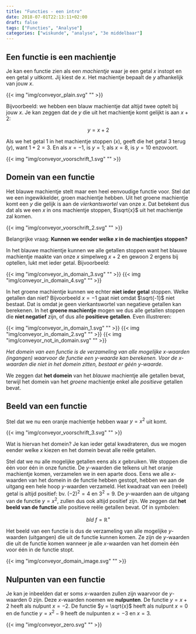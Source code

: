 ```yaml
---
title: "Functies - een intro"
date: 2018-07-01T22:13:11+02:00
draft: false
tags: ["Functies", "Analyse"]
categories: ["wiskunde", "analyse", "3e middelbaar"]
---
```

## Een functie is een machientje
Je kan een functie zien als een *machientje* waar je een getal $x$ instopt en een getal $y$ uitkomt. Jij kiest de $x$. Het machientje bepaalt de $y$ afhankelijk van jouw $x$.

{{< img "img/conveyor_plain.svg" "" >}}

Bijvoorbeeld: we hebben een blauw machientje dat altijd twee optelt bij jouw $x$. Je kan
zeggen dat de $y$ die uit het machientje komt gelijkt is aan $x+2$:

$$y = x + 2$$

Als we het getal $1$ in het machientje stoppen ($x$), geeft die het getal $3$ terug ($y$), want $1 + 2 = 3$. En als $x = -1$, is $y = 1$; als $x = 8$, is $y = 10$ enzovoort.

{{< img "img/conveyor_voorschrift_1.svg" "" >}}

## Domein van een functie
Het blauwe machientje stelt maar een heel eenvoudige functie voor. Stel dat we een ingewikkelder,
groen machientje hebben. Uit het groene machientje komt een $y$ die gelijk is aan de *vierkantswortel* van onze $x$.
Dat betekent dus dat als we een $x$ in ons machientje stoppen, $\sqrt{x}$ uit
het machientje zal komen.

{{< img "img/conveyor_voorschrift_2.svg" "" >}}

Belangrijke vraag: **Kunnen we eender welke $x$ in de machientjes stoppen?**

In het blauwe machientje kunnen we alle getallen stoppen want het blauwe
machientje maakte van onze $x$ simpelweg $x + 2$ en gewoon $2$ ergens bij
optellen, lukt met ieder getal.
Bijvoorbeeld:

{{< img "img/conveyor_in_domain_3.svg" "" >}}
{{< img "img/conveyor_in_domain_4.svg" "" >}}

In het groene machientje kunnen we echter **niet ieder getal**
stoppen. Welke getallen dan niet? Bijvoorbeeld $x = -1$ gaat niet omdat $\sqrt{-1}$ niet bestaat.
Dat is omdat je geen vierkantswortel
van negatieve getallen kan berekenen. In het **groene machientje** mogen we dus
alle getallen stoppen die **niet negatief** zijn, of dus alle **positieve
getallen**. Even illustreren:

{{< img "img/conveyor_in_domain_1.svg" "" >}}
{{< img "img/conveyor_in_domain_2.svg" "" >}}
{{< img "img/conveyor_not_in_domain.svg" "" >}}

*Het domein van een functie is de verzameling van alle mogelijke $x$-waarden (ingangen) waarvoor de functie een $y$-waarde kan berekenen.
Voor de $x$-waarden die niet in het domein zitten, bestaat er géén $y$-waarde.*

We zeggen dat **het domein** van het *blauwe* machientje alle getallen bevat,
terwijl het domein van het *groene* machientje enkel alle *positieve* getallen
bevat.

## Beeld van een functie
Stel dat we nu een oranje machientje hebben waar $y=x^2$ uit komt.

{{< img "img/conveyor_voorschrift_3.svg" "" >}}

Wat is hiervan het domein? Je kan ieder getal kwadrateren, dus we mogen eender welke $x$ kiezen en het domein bevat alle reële getallen.

Stel dat we nu alle mogelijke getallen eens als $x$ gebruiken. We stoppen die één voor één in onze functie.
De $y$-waarden die telkens uit het oranje machientje komen, verzamelen we in een aparte doos.
Eens we alle $x$-waarden van het domein in de functie hebben gestopt, hebben we aan de uitgang een hele hoop $y$-waarden verzameld. Het kwadraat van een (reëel) getal is altijd positief: bv. $(-2)^2=4$ en $3^2=9$. De $y$-waarden aan de uitgang van de functie $y = x^2$, zullen dus ook altijd positief zijn. We zeggen dat **het beeld van de functie** alle positieve reële getallen bevat. Of in symbolen:

$$bld~f = \mathbb{R}^+$$

Het beeld van een functie is dus de verzameling van alle mogelijke $y$-waarden (uitgangen) die uit de functie kunnen komen. Ze zijn de $y$-waarden die uit de functie komen wanneer je alle $x$-waarden van het domein één voor één in de functie stopt.

{{< img "img/conveyor_domain_image.svg" "" >}}

## Nulpunten van een functie
Je kan je inbeelden dat er soms $x$-waarden zullen zijn waarvoor de $y$-waarden
$0$ zijn. Deze $x$-waarden noemen we **nulpunten**. De functie $y = x + 2$
heeft als nulpunt $x = -2$. De functie $y = \sqrt{x}$ heeft als nulpunt $x = 0$
en de functie $y = x^2 - 9$ heeft de nulpunten $x = -3$ en $x = 3$.

{{< img "img/conveyor_zero.svg" "" >}}

[^1]: Eigenlijk kan dit wel, maar de uitkomst is geen reëel getal.
